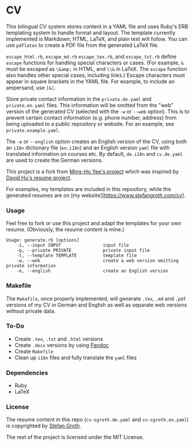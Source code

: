 CV
======

This bilingual CV system stores content in a YAML file and uses Ruby's ERB templating system to handle format and layout. The template currently implemented is Markdown; HTML, LaTeX, and plain text will follow. You can use `pdflatex` to create a PDF file from the generated LaTeX file.

`escape_html.rb`, `escape_md.rb` `escape_tex.rb`, and `escape_txt.rb` define `escape` functions for handling special characters or cases. (For example, `&` must be escaped as `\&amp;` in HTML, and `\\&` in LaTeX. The `escape` function also handles other special cases, including links.) Escape characters must appear in square brackets in the YAML file. For example, to include an ampersand, use `[&]`.

Store private contact information in the `private.de.yaml` and `private.en.yaml` files. This information will be omitted from the "web" version of the generated CV (selected with the `-w` or `--web` option). This is to prevent certain contact information (e.g. phone number, address) from being uploaded to a public repository or website. For an example, see `private.example.yaml`.

The `-e` or `--english` option creates an English version of the CV, using both an `i18n` dictionary file (`en.i18n`) and an English version `yaml` file with translated information on courses etc. By default, `de.i18n` and `cv.de.yaml` are used to create the German versions. 

This project is a fork from [Ming-Ho Yee's project](https://github.com/mhyee/resume) which was inspired by [David Hu's resume project](https://github.com/divad12/resume).

For examples, my templates are included in this repository, while the generated
resumes are on [my website][https://www.stefangroth.com/cv].

### Usage

Feel free to fork or use this project and adapt the templates for your own
resume. (Obviously, the resume content is mine.)

    Usage: generate.rb [options]
        -i, --input INPUT                input file
        -p, --private PRIVATE            private input file
        -t, --template TEMPLATE          template file
        -w, --web                        create a web version omitting private information
        -e, --english                    create an English version

### Makefile

The `Makefile`, once properly implemented, will generate `.tex`, `.md` and `.pdf` versions of my CV in German and English as well as separate web versions without private data.
<!---
* cv-sgroth.en.tex
* cv-sgroth.de.tex
* cv-sgroth.web.en.tex
* cv-sgroth.web.de.tex
* cv-sgroth.de.md
* cv-sgroth.en.md
* cv-sgroth.web.de.md
* cv-sgroth.web.en.md
* cv-sgroth.de.pdf
* cv-sgroth.en.pdf
* cv-sgroth.web.de.pdf
* cv-sgroth.web.en.pdf
-->

### To-Do

* Create `.tex`, `.txt` and `.html` versions
* Create `.docx` versions by using [Pandoc](http://pandoc.org)
* Create `Makefile`
* Clean up `i18n` files and fully translate the `yaml` files

### Dependencies

* Ruby
* LaTeX

### License

The resume content in this repo (`cv-sgroth.de.yaml` and `cv-sgroth.en.yaml`) is copyrighted by [Stefan Groth](https://www.stefangroth.com).

The rest of the project is licensed under the MIT License.

